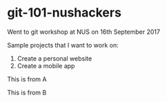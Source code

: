 # git-101-nushackers

Went to git workshop at NUS on 16th September 2017

Sample projects that I want to work on:
   1. Create a personal website
   2. Create a mobile app

This is from A

This is from B
